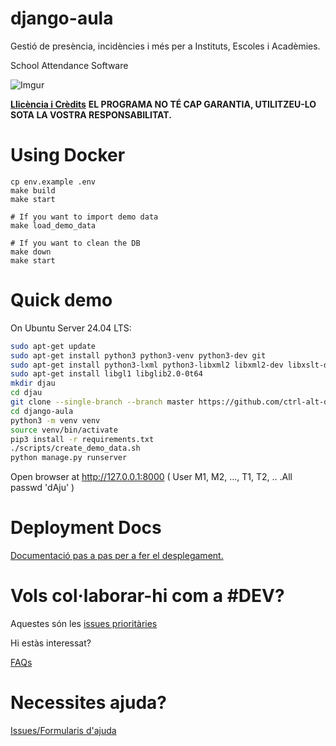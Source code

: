 django-aula
===========

Gestió de presència, incidències i més per a Instituts, Escoles i Acadèmies.

School Attendance Software

![Imgur](http://i.imgur.com/YlCRTap.png)

**[Llicència i Crèdits](LICENSE)** **EL PROGRAMA NO TÉ CAP GARANTIA, UTILITZEU-LO SOTA LA VOSTRA RESPONSABILITAT.**

Using Docker
============

```
cp env.example .env
make build
make start

# If you want to import demo data
make load_demo_data

# If you want to clean the DB
make down
make start
```

Quick demo
=========

On Ubuntu Server 24.04 LTS:

```bash
sudo apt-get update
sudo apt-get install python3 python3-venv python3-dev git
sudo apt-get install python3-lxml python3-libxml2 libxml2-dev libxslt-dev lib32z1-dev
sudo apt-get install libgl1 libglib2.0-0t64
mkdir djau
cd djau
git clone --single-branch --branch master https://github.com/ctrl-alt-d/django-aula.git django-aula
cd django-aula
python3 -m venv venv
source venv/bin/activate
pip3 install -r requirements.txt
./scripts/create_demo_data.sh
python manage.py runserver

```

Open browser at http://127.0.0.1:8000 ( User M1, M2, ..., T1, T2, .. .All passwd 'dAju' )

Deployment Docs
=============

[Documentació pas a pas per a fer el desplegament.](docs/Wiki/README.md)

Vols col·laborar-hi com a #DEV?
=============

Aquestes són les [issues prioritàries](https://github.com/ctrl-alt-d/django-aula/issues?q=is%3Aissue%20state%3Aopen%20label%3APrioritari)

Hi estàs interessat?

[FAQs](https://github.com/ctrl-alt-d/django-aula/issues?utf8=%E2%9C%93&q=is%3Aissue+label%3AFAQ+)

Necessites ajuda?
============

[Issues/Formularis d'ajuda](https://github.com/ctrl-alt-d/django-aula/issues/new/choose)
